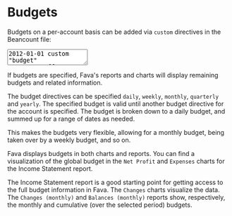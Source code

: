 # Budgets

Budgets on a per-account basis can be added via `custom` directives in the
Beancount file:

<pre><textarea is="beancount-textarea">
2012-01-01 custom "budget" Expenses:Coffee       "daily"         4.00 EUR
2013-01-01 custom "budget" Expenses:Books        "weekly"       20.00 EUR
2014-02-10 custom "budget" Expenses:Groceries    "monthly"      40.00 EUR
2015-05-01 custom "budget" Expenses:Electricity  "quarterly"    85.00 EUR
2016-06-01 custom "budget" Expenses:Holiday      "yearly"     2500.00 EUR</textarea></pre>

If budgets are specified, Fava's reports and charts will display remaining
budgets and related information.

The budget directives can be specified `daily`, `weekly`, `monthly`, `quarterly`
and `yearly`. The specified budget is valid until another budget directive for
the account is specified. The budget is broken down to a daily budget, and
summed up for a range of dates as needed.

This makes the budgets very flexible, allowing for a monthly budget, being taken
over by a weekly budget, and so on.

Fava displays budgets in both charts and reports. You can find a visualization
of the global budget in the `Net Profit` and `Expenses` charts for the Income
Statement report.

The Income Statement report is a good starting point for getting access to the
full budget information in Fava. The `Changes` charts visualize the data. The
`Changes (monthly)` and `Balances (monthly)` reports show, respectively, the
monthly and cumulative (over the selected period) budgets.
